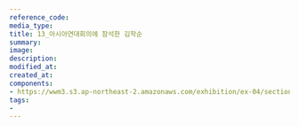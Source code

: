 ```yaml
---
reference_code:
media_type:
title: 13_아시아연대회의에 참석한 김학순
summary:
image:
description:
modified_at:
created_at:
components:
- https://wwm3.s3.ap-northeast-2.amazonaws.com/exhibition/ex-04/section-02/13_아시아연대회의에+참석한+김학순.jpg
tags:
-
---
```

